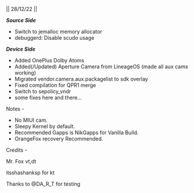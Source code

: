 || 28/12/22 ||

***Source Side***
- Switch to jemalloc memory allocator
- debuggerd: Disable scudo usage

***Device Side***
- Added OnePlus Dolby Atoms
- Added(/Updated) Aperture Camera from LineageOS (made all aux cams working)
- Migrated vendor.camera.aux.packagelist to sdk overlay
- Fixed compilation for QPR1 merge
- Switch to sepolicy_vndr
- some fixes here and there...



Notes -
- No MIUI cam.
- Sleepy Kernel by default.
- Recommended Gapps is NikGapps for Vanilla Build.
- OrangeFox recovery Recommended.

Credits -

Mr. Fox vt,dt

itsshashanksp for kt

Thanks to @DA_R_T for testing 
